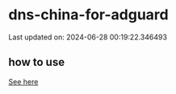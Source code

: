 # dns-china-for-adguard

Last updated on: 2024-06-28 00:19:22.346493

## how to use

[See here](https://github.com/AdguardTeam/AdGuardHome/wiki/Configuration#upstreams-from-file)